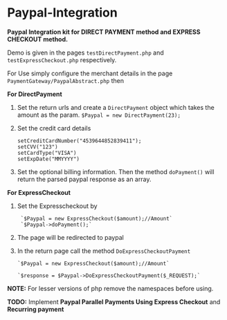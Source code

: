 Paypal-Integration
==================
<b>Paypal Integration kit for DIRECT PAYMENT method and EXPRESS CHECKOUT method.</b>

Demo is given in the pages `testDirectPayment.php` and `testExpressCheckout.php` respectively.

For Use simply configure the merchant details in the page `PaymentGateway/PaypalAbstract.php` then

<b>For DirectPayment</b>

1. Set the return urls and create a `DirectPayment` object which takes the amount as the param. 
   `$Paypal = new DirectPayment(23);`

2. Set the credit card details

   `setCreditCardNumber("4539644852839411");`   
   `setCVV("123")`   
   `setCardType("VISA")`   
   `setExpDate("MMYYYY")`

3. Set the optional billing information. Then the method 
`doPayment()` will return the parsed paypal response as an array.

 
<b>For ExpressCheckout</b>
 
1. Set the Expresscheckout by
        

        `$Paypal = new ExpressCheckout($amount);//Amount`
        `$Paypal->doPayment();`
2. The page will be redirected to paypal
3. In the return page call the method `DoExpressCheckoutPayment`


       `$Paypal = new ExpressCheckout($amount);//Amount`
       
       `$response = $Paypal->DoExpressCheckoutPayment($_REQUEST);`

<b>NOTE:</b> For lesser versions of php remove the namespaces before using.

<b>TODO:</b> Implement <b>Paypal Parallel Payments Using Express Checkout</b> and <b>Recurring payment</b>
